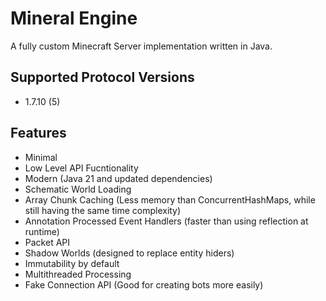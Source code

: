 # Mineral Engine

A fully custom Minecraft Server implementation written in Java. 

## Supported Protocol Versions
- 1.7.10 (5)

## Features
- Minimal
- Low Level API Fucntionality
- Modern (Java 21 and updated dependencies)
- Schematic World Loading
- Array Chunk Caching (Less memory than ConcurrentHashMaps, while still having the same time complexity)
- Annotation Processed Event Handlers (faster than using reflection at runtime)
- Packet API
- Shadow Worlds (designed to replace entity hiders)
- Immutability by default
- Multithreaded Processing
- Fake Connection API (Good for creating bots more easily)

